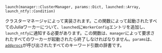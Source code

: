 ```
launch(manager::ClusterManager, params::Dict, launched::Array, launch_ntfy::Condition)
```

クラスターマネージャによって実装されます。この関数によって起動されたすべてのJuliaワーカーについて、`launched`に`WorkerConfig`エントリを追加し、`launch_ntfy`に通知する必要があります。この関数は、`manager`によって要求されたすべてのワーカーが起動されたら終了しなければなりません。`params`は、[`addprocs`](@ref)が呼び出されたすべてのキーワード引数の辞書です。
